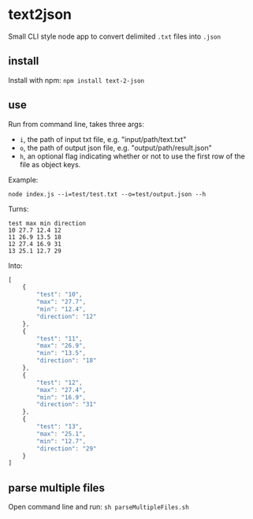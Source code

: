 # text2json

Small CLI style node app to convert delimited `.txt` files into `.json`

## install

Install with npm: `npm install text-2-json`

## use

Run from command line, takes three args:

- `i`, the path of input txt file, e.g. "input/path/text.txt"
- `o`, the path of output json file, e.g. "output/path/result.json"
- `h`, an optional flag indicating whether or not to use the first row of the file as object keys.

Example:

`node index.js --i=test/test.txt --o=test/output.json --h`

Turns:

```
test max min direction
10 27.7 12.4 12
11 26.9 13.5 18
12 27.4 16.9 31
13 25.1 12.7 29
```

Into:

```javascript
[
	{
		"test": "10",
		"max": "27.7",
		"min": "12.4",
		"direction": "12"
	},
	{
		"test": "11",
		"max": "26.9",
		"min": "13.5",
		"direction": "18"
	},
	{
		"test": "12",
		"max": "27.4",
		"min": "16.9",
		"direction": "31"
	},
	{
		"test": "13",
		"max": "25.1",
		"min": "12.7",
		"direction": "29"
	}
]
```

## parse multiple files

Open command line and run: `sh parseMultipleFiles.sh`
